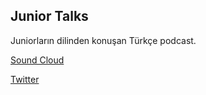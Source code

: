 
## <a name="juniortalks"></a> Junior Talks

Juniorların dilinden konuşan Türkçe podcast. 


[Sound Cloud](soundcloud.com/junior-talks)

[Twitter](https://twitter.com/JuniorTalks)




